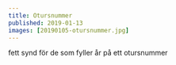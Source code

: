 ```yaml
---
title: Otursnummer
published: 2019-01-13
images: [20190105-otursnummer.jpg]
---
```


fett synd för de som fyller år på ett otursnummer
